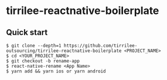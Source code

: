 # tirrilee-reactnative-boilerplate

## Quick start

```
$ git clone --depth=1 https://github.com/tirrilee-outsourcing/tirrilee-reactnative-boilerplate <PROJECT_NAME>
$ cd <YOUR_PROJECT_NAME>
$ git checkout -b rename-app
$ react-native-rename <App Name>
$ yarn add && yarn ios or yarn android
```
